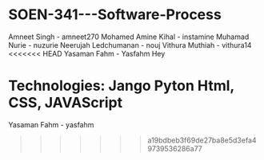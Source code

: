 # SOEN-341---Software-Process

Amneet Singh - amneet270 
Mohamed Amine Kihal - instamine
Muhamad Nurie - nuzurie
Neerujah Ledchumanan - nouj
Vithura Muthiah - vithura14
<<<<<<< HEAD
Yasaman Fahm  - Yasfahm
Hey

Technologies:
Jango 
Pyton 
Html, CSS, JAVAScript
=======
Yasaman Fahm  - yasfahm 
>>>>>>> a19bdbeb3f69de27ba8e5d3efa49739536286a77
